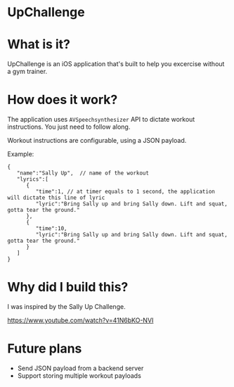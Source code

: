 # UpChallenge


# What is it?

UpChallenge is an iOS application that's built to help you excercise without a gym trainer. 

# How does it work? 

The application uses `AVSpeechsynthesizer` API to dictate workout instructions. You just need to follow along. 

Workout instructions are configurable, using a JSON payload. 

Example: 
```
{  
   "name":"Sally Up",  // name of the workout
   "lyrics":[  
      {  
         "time":1, // at timer equals to 1 second, the application will dictate this line of lyric 
         "lyric":"Bring Sally up and bring Sally down. Lift and squat, gotta tear the ground."
      },
      {  
         "time":10,
         "lyric":"Bring Sally up and bring Sally down. Lift and squat, gotta tear the ground."
      }
   ]
}
```
# Why did I build this?

I was inspired by the Sally Up Challenge.

https://www.youtube.com/watch?v=41N6bKO-NVI


# Future plans 

- Send JSON payload from a backend server 
- Support storing multiple workout payloads  




